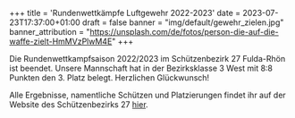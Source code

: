 +++
title = 'Rundenwettkämpfe Luftgewehr 2022-2023'
date = 2023-07-23T17:37:00+01:00
draft = false
banner = "img/default/gewehr_zielen.jpg"
banner_attribution = "https://unsplash.com/de/fotos/person-die-auf-die-waffe-zielt-HmMVzPlwM4E"
+++

Die Rundenwettkampfsaison 2022/2023 im Schützenbezirk 27 Fulda-Rhön ist beendet. Unsere Mannschaft hat in der Bezirksklasse 3 West mit 8:8 Punkten den 3. Platz belegt. Herzlichen Glückwunsch!

Alle Ergebnisse, namentliche Schützen und Platzierungen findet ihr auf der Website des Schützenbezirks 27 [hier](https://www.rwk-onlinemelder.de/online/listen/hsvsb27?sel_group_id=22&sel_discipline_id=4&sel_class_id=20&showCombined=0).
